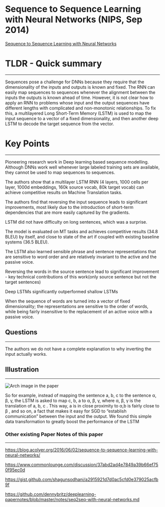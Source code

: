 
# Sequence to Sequence Learning with Neural Networks (NIPS, Sep 2014)

[Sequence to Sequence Learning with Neural Networks](https://arxiv.org/abs/1409.3215)


# TLDR - Quick summary
---

Sequences pose a challenge for DNNs because they require that the dimensionality of the inputs and outputs is known and fixed. The RNN can easily map sequences to sequences whenever the alignment between the inputs the outputs is known ahead of time. However, it is not clear how to apply an RNN to problems whose input and the output sequences have different lengths with complicated and non-monotonic relationships. To fix this, a multilayered Long Short-Term Memory (LSTM) is used to map the input sequence to a vector of a fixed dimensionality, and then another deep LSTM to decode the target sequence from the vector.


# Key Points
---

Pioneering research work in Deep learning based sequence modelling. Although DNNs work well whenever large labeled training sets are available, they cannot be used to map sequences to sequences.

The authors show that a multilayer LSTM RNN (4 layers, 1000 cells per layer, 1000d embeddings, 160k source vocab, 80k target vocab) can achieve competitive results on Machine Translation tasks.

The authors find that reversing the input sequence leads to significant improvements, most likely due to the introduction of short-term dependencies that are more easily captured by the gradients. 

LSTM did not have difficulty on long sentences, which was a surprise.

The model is evaluated on MT tasks and achieves competitive results (34.8 BLEU) by itself, and close to state of the art if coupled with existing baseline systems (36.5 BLEU).

The LSTM also learned sensible phrase and sentence representations that are sensitive to word order and are relatively invariant to the active and the passive voice.

Reversing the words in the source sentence lead to significant improvement - key technical contributions of this work(only source sentence but not the target sentences)

Deep LSTMs significantly outperformed shallow LSTMs

When the sequence of words are turned into a vector of fixed dimensionality; the representations are sensitive to the order of words, while being fairly insensitive to the replacement of an active voice with a passive voice.


## Questions
---

The authors we do not have a complete explanation to why inverting the input actually works.


## Illustration
---

![Arch image in the paper](https://adriancolyer.files.wordpress.com/2016/05/seq2seq-fig-1.png)

So for example, instead of mapping the sentence a, b, c to the sentence α, β, γ, the LSTM is asked to map c, b, a to α, β, γ, where α, β, γ is the translation of a, b, c . This way, a is in close proximity to α,b is fairly close to β , and so on, a fact that makes it easy for SGD to “establish communication” between the input and the output. We found this simple data transformation to greatly boost the performance of the LSTM



### Other existing Paper Notes of this paper
---

https://blog.acolyer.org/2016/06/02/sequence-to-sequence-learning-with-neural-networks/

https://www.commonlounge.com/discussion/37abd2ad4e7849a39b66ef750f95ec0d

https://gist.github.com/shagunsodhani/a2915921d7d0ac5cfd0e379025acfb9f

https://github.com/dennybritz/deeplearning-papernotes/blob/master/notes/seq2seq-with-neural-networks.md

